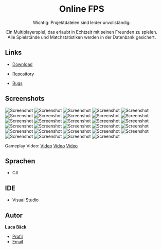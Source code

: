 <h1 align="center">Online FPS</h1>

<p align="center">Wichtig: Projektdateien sind leider unvollständig.</p>

<p align="center">Ein Multiplayerspiel, das erlaubt in Echtzeit mit seinen Freunden zu spielen. Alle Spielstände und Matchstatistiken werden in der Datenbank gesichert.</p>

## Links
- [Download](https://luca-games1.itch.io/cry-of-war "Download Online FPS")

- [Repository](https://github.com/luca-baeck/Online-FPS "Online FPS Repository")

- [Bugs](https://github.com/luca-baeck/Online-FPS/issues "Issues Page")


## Screenshots

![Screenshot](/application-preview/Logo.png "Screenshot")
![Screenshot](/application-preview/map1.jpg "Screenshot")
![Screenshot](/application-preview/map2.jpg "Screenshot")
![Screenshot](/application-preview/loading.jpg "Screenshot")
![Screenshot](/application-preview/filledregister.jpg "Screenshot")
![Screenshot](/application-preview/failedregister1.jpg "Screenshot")
![Screenshot](/application-preview/failedregister2.jpg "Screenshot")
![Screenshot](/application-preview/emailbest%C3%A4tigen.jpg "Screenshot")
![Screenshot](/application-preview/invalidlogin.jpg "Screenshot")
![Screenshot](/application-preview/daylymessage.jpg "Screenshot")
![Screenshot](/application-preview/menu.jpg "Screenshot")
![Screenshot](/application-preview/shop.jpg "Screenshot")
![Screenshot](/application-preview/spind.jpg "Screenshot")
![Screenshot](/application-preview/spindselect.jpg "Screenshot")
![Screenshot](/application-preview/bestenliste.jpg "Screenshot")
![Screenshot](/application-preview/bestenlistesections.jpg "Screenshot")
![Screenshot](/application-preview/settings.jpg "Screenshot")
![Screenshot](/application-preview/settings2.jpg "Screenshot")
![Screenshot](/application-preview/gamenotexists.jpg "Screenshot")
![Screenshot](/application-preview/pregame.jpg "Screenshot")
![Screenshot](/application-preview/mapselect.jpg "Screenshot")
![Screenshot](/application-preview/ingame1.jpg "Screenshot")
![Screenshot](/application-preview/smghit.jpg "Screenshot")
![Screenshot](/application-preview/pumphit.jpg "Screenshot")
![Screenshot](/application-preview/reload.jpg "Screenshot")
![Screenshot](/application-preview/granate.jpg "Screenshot")
![Screenshot](/application-preview/kill.jpg "Screenshot")
![Screenshot](/application-preview/wallhit.jpg "Screenshot")
![Screenshot](/application-preview/gotkilled.jpg "Screenshot")

Gameplay Video:
[Video](/application-preview/gameplay.mp4 "Video")
[Video](/application-preview/loginandstuff.mp4 "Video")
[Video](/application-preview/register.mp4 "Video")

## Sprachen

- C#

## IDE

- Visual Studio

## Autor

**Luca Bäck**

- [Profil](https://github.com/luca-baeck "Luca Bäck")
- [Email](mailto:luca.baeck@outlook.de?subject=Hello "Hi!")
